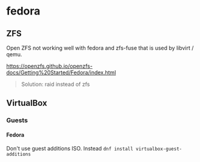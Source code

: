 # fedora

## ZFS
Open ZFS not working well with fedora and zfs-fuse that is used by libvirt / qemu.

https://openzfs.github.io/openzfs-docs/Getting%20Started/Fedora/index.html
> Solution: raid instead of zfs

## VirtualBox
### Guests
#### Fedora
Don't use guest additions ISO. Instead `dnf install virtualbox-guest-additions`
